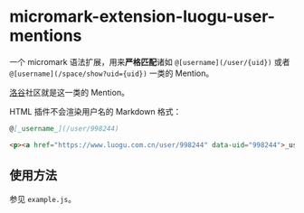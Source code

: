 # micromark-extension-luogu-user-mentions

一个 micromark 语法扩展，用来**严格匹配**诸如 `@[username](/user/{uid})` 或者 `@[username](/space/show?uid={uid})` 一类的 Mention。

[洛谷](https://www.luogu.com.cn/)社区就是这一类的 Mention。

HTML 插件不会渲染用户名的 Markdown 格式：

```markdown
@[_username_](/user/998244)
```

```html
<p><a href="https://www.luogu.com.cn/user/998244" data-uid="998244">_username_</a></p>
```

## 使用方法

参见 `example.js`。
